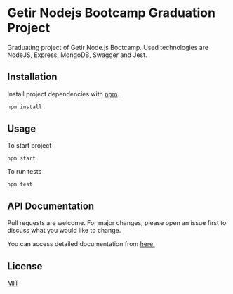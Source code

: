# Getir Nodejs Bootcamp Graduation Project

Graduating project of Getir Node.js Bootcamp. Used technologies are NodeJS, Express, MongoDB, Swagger and Jest.

## Installation

Install project dependencies with [npm](https://www.npmjs.com).

```bash
npm install
```

## Usage

To start project
```
npm start
```
To run tests
```
npm test
```

## API Documentation
Pull requests are welcome. For major changes, please open an issue first to discuss what you would like to change.

You can access detailed documentation from [here.](https://ygul-getir-backend.herokuapp.com/#/Actions/post_)

## License
[MIT](https://choosealicense.com/licenses/mit/)
